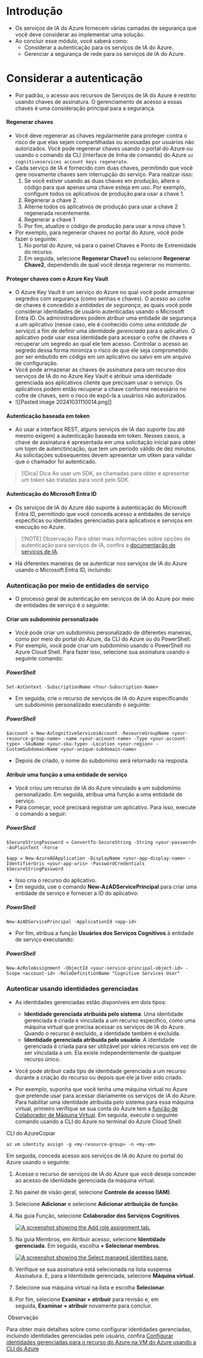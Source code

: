 # Introdução
- Os serviços de IA do Azure fornecem várias camadas de segurança que você deve considerar ao implementar uma solução.
- Ao concluir esse módulo, você saberá como:
	- Considerar a autenticação para os serviços de IA do Azure.
	- Gerenciar a segurança de rede para os serviços de IA do Azure.
# Considerar a autenticação
- Por padrão, o acesso aos recursos de Serviços de IA do Azure é restrito usando chaves de assinatura. O gerenciamento de acesso a essas chaves é uma consideração principal para a segurança.
#### Regenerar chaves
- Você deve regenerar as chaves regularmente para proteger contra o risco de que elas sejam compartilhadas ou acessadas por usuários não autorizados. Você pode regenerar chaves usando o portal do Azure ou usando o comando da CLI (interface de linha de comando) do Azure `az cognitiveservices account keys regenerate`.
- Cada serviço de IA é fornecido com duas chaves, permitindo que você gere novamente chaves sem interrupção do serviço. Para realizar isso:
	1. Se você estiver usando as duas chaves em produção, altere o código para que apenas uma chave esteja em uso. Por exemplo, configure todos os aplicativos de produção para usar a chave 1.
	2. Regenerar a chave 2.
	3. Alterne todos os aplicativos de produção para usar a chave 2 regenerada recentemente.
	4. Regenerar a chave 1
	5. Por fim, atualize o código de produção para usar a nova chave 1.
- Por exemplo, para regenerar chaves no portal do Azure, você pode fazer o seguinte:
	1. No portal do Azure, vá para o painel Chaves e Ponto de Extremidade do recurso.
	2. Em seguida, selecione **Regenerar Chave1** ou selecione **Regenerar Chave2**, dependendo de qual você deseja regenerar no momento.
#### Proteger chaves com o Azure Key Vault
- O Azure Key Vault é um serviço do Azure no qual você pode armazenar segredos com segurança (como senhas e chaves). O acesso ao cofre de chaves é concedido a _entidades de segurança_, as quais você pode considerar identidades de usuário autenticadas usando o Microsoft Entra ID. Os administradores podem atribuir uma entidade de segurança a um aplicativo (nesse caso, ele é conhecido como uma _entidade de serviço_) a fim de definir uma _identidade gerenciada_ para o aplicativo. O aplicativo pode usar essa identidade para acessar o cofre de chaves e recuperar um segredo ao qual ele tem acesso. Controlar o acesso ao segredo dessa forma minimiza o risco de que ele seja comprometido por ser embutido em código em um aplicativo ou salvo em um arquivo de configuração.
- Você pode armazenar as chaves de assinatura para um recurso dos serviços de IA do no Azure Key Vault e atribuir uma identidade gerenciada aos aplicativos cliente que precisam usar o serviço. Os aplicativos podem então recuperar a chave conforme necessário no cofre de chaves, sem o risco de expô-la a usuários não autorizados.
- ![[Pasted image 20241031110014.png]]
#### Autenticação baseada em token
- Ao usar a interface REST, alguns serviços de IA dao suporte (ou até mesmo exigem) a autenticação baseada em token. Nesses casos, a chave de assinatura é apresentada em uma solicitação inicial para obter um tojen de autenctincação, que tem um período válido de dez minutos. As solicitações subsequentes devem apresentar um otken para validar que o chamador foi autenticado.

> [!Dica] Dica
> Ao usar um SDK, as chamadas para obter e apresentar um token são tratadas para você pelo SDK.
> 

#### Autenticação do Microsoft Entra ID
- Os serviços de IA do Azure dão suporte à autenticação do Microsoft Entra ID, permitindo que você conceda acesso a entidades de serviço específicas ou identidades gerenciadas para aplicativos e serviços em execução no Azure.

> [!NOTE] Observação
> Para obter mais informações sobre opções de autenticação para serviços de IA, confira a [documentação de serviços de IA](https://learn.microsoft.com/pt-br/azure/ai-services/authentication).

- Há diferentes maneiras de se autenticar nos serviços de IA do Azure usando o Microsoft Entra ID, incluindo:
### Autenticação por meio de entidades de serviço
- O processo geral de autenticação em serviços de IA do Azure por meio de entidades de serviço é o seguinte:
#### Criar um subdomínio personalizado
- Você pode criar um subdomínio personalizado de diferentes maneiras, como por meio do portal do Azure, da CLI do Azure ou do PowerShell.
- Por exemplo, você pode criar um subdomínio usando o PowerShell no Azure Cloud Shell. Para fazer isso, selecione sua assinatura usando o seguinte comando:
##### PowerShell
```
Set-AzContext -SubscriptionName <Your-Subscription-Name>
```

- Em seguida, crie o recurso de serviços de IA do Azure especificando um subdomínio personalizado executando o seguinte:
##### PowerShell
```
$account = New-AzCognitiveServicesAccount -ResourceGroupName <your-resource-group-name> -name <your-account-name> -Type <your-account-type> -SkuName <your-sku-type> -Location <your-region> -CustomSubdomainName <your-unique-subdomain-name>
```

- Depois de criado, o nome do subdomínio será retornado na resposta.
#### Atribuir uma função a uma entidade de serviço
- Você criou um recurso de IA do Azure vinculado a um subdomínio personalizado. Em seguida, atribua uma função a uma entidade de serviço.
- Para começar, você precisará registrar um aplicativo. Para isso, execute o comando a seguir:
##### PowerShell
```
$SecureStringPassword = ConvertTo-SecureString -String <your-password> -AsPlainText -Force

$app = New-AzureADApplication -DisplayName <your-app-display-name> -IdentifierUris <your-app-uris> -PasswordCredentials $SecureStringPassword
```
- Isso cria o recurso do aplicativo.
- Em seguida, use o comando **New-AzADServicePrincipal** para criar uma entidade de serviço e fornecer a ID do aplicativo:
##### PowerShell
```
New-AzADServicePrincipal -ApplicationId <app-id>
```

- Por fim, atribua a função **Usuários dos Serviços Cognitivos** à entidade de serviço executando:
##### PowerShell
```
New-AzRoleAssignment -ObjectId <your-service-principal-object-id> -Scope <account-id> -RoleDefinitionName "Cognitive Services User"
```

### Autenticar usando identidades gerenciadas
- As identidades gerenciadas estão disponíveis em dois tipos:
	- **Identidade gerenciada atribuída pelo sistema**: Uma identidade gerenciada é criada e vinculada a um recurso específico, como uma máquina virtual que precisa acessar os serviços de IA do Azure. Quando o recurso é excluído, a identidade também é excluída.
	- **Identidade gerenciada atribuída pelo usuário**: A identidade gerenciada é criada para ser utilizável por vários recursos em vez de ser vinculada a um. Ela existe independentemente de qualquer recurso único.

- Você pode atribuir cada tipo de identidade gerenciada a um recurso durante a criação do recurso ou depois que ele já tiver sido criado.

- Por exemplo, suponha que você tenha uma máquina virtual no Azure que pretende usar para acessar diariamente os serviços de IA do Azure. Para habilitar uma identidade atribuída pelo sistema para essa máquina virtual, primeiro verifique se sua conta do Azure tem a [função de Colaborador de Máquina Virtual](https://learn.microsoft.com/pt-br/azure/role-based-access-control/built-in-roles). Em seguida, execute o seguinte comando usando a CLI do Azure no terminal do Azure Cloud Shell:

CLI do AzureCopiar

```
az vm identity assign -g <my-resource-group> -n <my-vm>
```

Em seguida, conceda acesso aos serviços de IA do Azure no portal do Azure usando o seguinte:

1. Acesse o recurso de serviços de IA do Azure que você deseja conceder ao acesso de identidade gerenciada da máquina virtual.
    
2. No painel de visão geral, selecione **Controle de acesso (IAM)**.
    
3. Selecione **Adicionar** e selecione **Adicionar atribuição de função**.
    
4. Na guia Função, selecione **Colaborador dos Serviços Cognitivos**.
    
    [![A screenshot showing the Add role assignment tab.](https://learn.microsoft.com/pt-br/training/wwl-data-ai/secure-ai-services/media/select-contributor-role-small.png)](https://learn.microsoft.com/pt-br/training/wwl-data-ai/secure-ai-services/media/select-contributor-role.png#lightbox)
    
5. Na guia Membros, em Atribuir acesso, selecione **Identidade gerenciada**. Em seguida, escolha **+ Selecionar membros**.
    
    [![A screenshot showing the Select managed identities pane.](https://learn.microsoft.com/pt-br/training/wwl-data-ai/secure-ai-services/media/select-managed-identity-small.png)](https://learn.microsoft.com/pt-br/training/wwl-data-ai/secure-ai-services/media/select-managed-identity.png#lightbox)
    
6. Verifique se sua assinatura está selecionada na lista suspensa Assinatura. E, para a Identidade gerenciada, selecione **Máquina virtual**.
    
7. Selecione sua máquina virtual na lista e escolha **Selecionar**.
    
8. Por fim, selecione **Examinar + atribuir** para revisão e, em seguida, **Examinar + atribuir** novamente para concluir.
    

 Observação

Para obter mais detalhes sobre como configurar identidades gerenciadas, incluindo identidades gerenciadas pelo usuário, confira [Configurar identidades gerenciadas para o recurso do Azure na VM do Azure usando a CLI do Azure](https://learn.microsoft.com/pt-br/azure/active-directory/managed-identities-azure-resources/qs-configure-cli-windows-vm)
